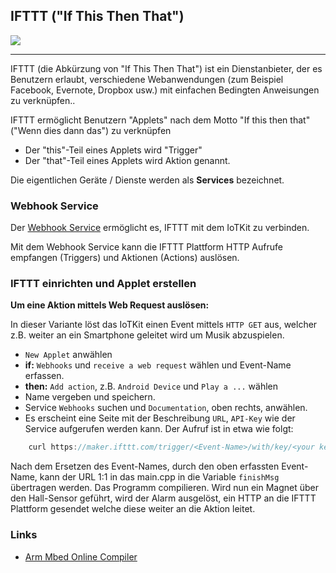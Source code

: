 ## IFTTT ("If This Then That")

![](../../images/IFTTTApplet.png)

- - -

IFTTT (die Abkürzung von "If This Then That") ist ein Dienstanbieter, der es Benutzern erlaubt, verschiedene Webanwendungen (zum Beispiel Facebook, Evernote, Dropbox usw.) mit einfachen Bedingten Anweisungen zu verknüpfen..

IFTTT ermöglicht Benutzern "Applets" nach dem Motto "If this then that" ("Wenn dies dann das") zu verknüpfen

*   Der "this"-Teil eines Applets wird "Trigger"
*   Der "that"-Teil eines Applets wird Aktion genannt.

Die eigentlichen Geräte / Dienste werden als **Services** bezeichnet.

### Webhook Service 

Der [Webhook Service](https://ifttt.com/maker_webhooks) ermöglicht es, IFTTT mit dem IoTKit zu verbinden.

Mit dem Webhook Service kann die IFTTT Plattform HTTP Aufrufe empfangen (Triggers) und Aktionen (Actions) auslösen.

### IFTTT einrichten und Applet erstellen 

**Um eine Aktion mittels Web Request auslösen:**

In dieser Variante löst das IoTKit einen Event mittels `HTTP GET` aus, welcher z.B. weiter an ein Smartphone geleitet wird um Musik abzuspielen.

* `New Applet` anwählen
* **if:** `Webhooks` und `receive a web request` wählen und Event-Name erfassen.
* **then:** `Add action`, z.B. `Android Device` und `Play a ...` wählen
* Name vergeben und speichern.
* Service `Webhooks` suchen und `Documentation`, oben rechts, anwählen. 
* Es erscheint eine Seite mit der Beschreibung `URL`, `API-Key` wie der Service aufgerufen werden kann. Der Aufruf ist in etwa wie folgt:

```cpp
	curl https://maker.ifttt.com/trigger/<Event-Name>/with/key/<your key>
```

Nach dem Ersetzen des Event-Names, durch den oben erfassten Event-Name, kann der URL 1:1 in das main.cpp in die Variable `finishMsg` übertragen werden.
Das Programm compilieren. Wird nun ein Magnet über den Hall-Sensor geführt, wird der Alarm ausgelöst, ein HTTP an die IFTTT Plattform gesendet welche diese weiter an die Aktion leitet.

### Links

*  [Arm Mbed Online Compiler](https://os.mbed.com/compiler/#import:/teams/Disco-L475VG-IOT/code/HallSensorAlarm/)
